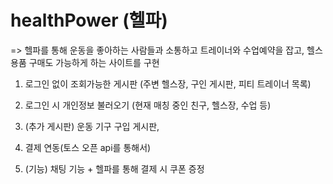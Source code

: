 # healthPower (헬파)

=> 헬파를 통해 운동을 좋아하는 사람들과 소통하고 트레이너와 수업예약을 잡고, 헬스 용품 구매도 가능하게 하는 사이트를 구현



1. 로그인 없이 조회가능한 게시판 (주변 헬스장, 구인 게시판, 피티 트레이너 목록)

2. 로그인 시 개인정보 불러오기 (현재 매칭 중인 친구, 헬스장, 수업 등)

3. (추가 게시판) 운동 기구 구입 게시판,

4. 결제 연동(토스 오픈 api를 통해서)

5. (기능) 채팅 기능 + 헬파를 통해 결제 시 쿠폰 증정
